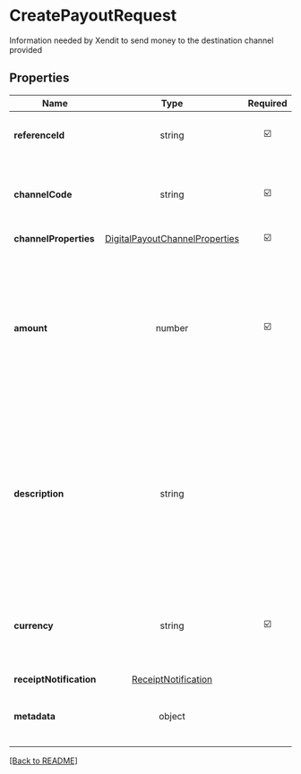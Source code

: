 # CreatePayoutRequest

Information needed by Xendit to send money to the destination channel provided

## Properties

| Name | Type | Required | Description | Examples |
|------------|:-------------:|:-------------:|-------------|:-------------:|
| **referenceId** |string | ☑️ | A client defined payout identifier | | |
| **channelCode** |string | ☑️ | Channel code of selected destination bank or e-wallet | | |
| **channelProperties** |[DigitalPayoutChannelProperties](DigitalPayoutChannelProperties.md) | ☑️ |  | | |
| **amount** |number | ☑️ | Amount to be sent to the destination account and should be a multiple of the minimum increment for the selected channel | | |
| **description** |string |  | Description to send with the payout, the recipient may see this e.g., in their bank statement (if supported) or in email receipts we send on your behalf | | |
| **currency** |string | ☑️ | Currency of the destination channel using ISO-4217 currency code | | |
| **receiptNotification** |[ReceiptNotification](ReceiptNotification.md) |  |  | | |
| **metadata** |object |  | Object of additional information you may use | | |



[[Back to README]](../../README.md)